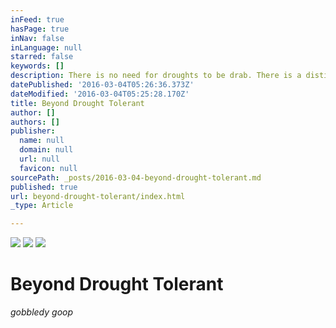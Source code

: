 ```yaml
---
inFeed: true
hasPage: true
inNav: false
inLanguage: null
starred: false
keywords: []
description: There is no need for droughts to be drab. There is a distinct tropical vibe in this succulent and juicy garden.
datePublished: '2016-03-04T05:26:36.373Z'
dateModified: '2016-03-04T05:25:28.170Z'
title: Beyond Drought Tolerant
author: []
authors: []
publisher:
  name: null
  domain: null
  url: null
  favicon: null
sourcePath: _posts/2016-03-04-beyond-drought-tolerant.md
published: true
url: beyond-drought-tolerant/index.html
_type: Article

---
```

![](https://the-grid-user-content.s3-us-west-2.amazonaws.com/70a68e6a-c314-420f-ad6e-5e0aebac91e0.jpg)
![](https://the-grid-user-content.s3-us-west-2.amazonaws.com/f4d4e093-e044-4cc1-9f33-34c38e538d82.jpg)
![](https://the-grid-user-content.s3-us-west-2.amazonaws.com/79b8f7d3-6ea4-46cb-ae8a-d38f6a70c4b2.jpg)

# Beyond Drought Tolerant

_gobbledy goop_